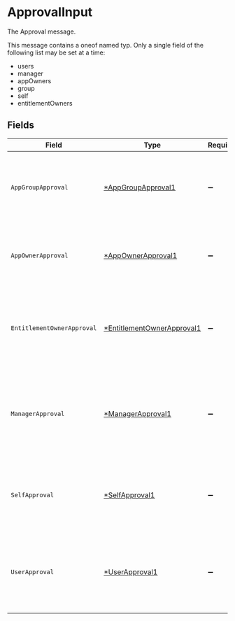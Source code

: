 # ApprovalInput

The Approval message.

This message contains a oneof named typ. Only a single field of the following list may be set at a time:
  - users
  - manager
  - appOwners
  - group
  - self
  - entitlementOwners



## Fields

| Field                                                                                                                                             | Type                                                                                                                                              | Required                                                                                                                                          | Description                                                                                                                                       |
| ------------------------------------------------------------------------------------------------------------------------------------------------- | ------------------------------------------------------------------------------------------------------------------------------------------------- | ------------------------------------------------------------------------------------------------------------------------------------------------- | ------------------------------------------------------------------------------------------------------------------------------------------------- |
| `AppGroupApproval`                                                                                                                                | [*AppGroupApproval1](../../models/shared/appgroupapproval1.md)                                                                                    | :heavy_minus_sign:                                                                                                                                |  The AppGroupApproval object provides the configuration for setting a group as the approvers of an approval policy step.<br/>                     |
| `AppOwnerApproval`                                                                                                                                | [*AppOwnerApproval1](../../models/shared/appownerapproval1.md)                                                                                    | :heavy_minus_sign:                                                                                                                                |  App owner approval provides the configuration for an approval step when the app owner is the target.<br/>                                        |
| `EntitlementOwnerApproval`                                                                                                                        | [*EntitlementOwnerApproval1](../../models/shared/entitlementownerapproval1.md)                                                                    | :heavy_minus_sign:                                                                                                                                |  The entitlement owner approval allows configuration of the approval step when the target approvers are the entitlement owners.<br/>              |
| `ManagerApproval`                                                                                                                                 | [*ManagerApproval1](../../models/shared/managerapproval1.md)                                                                                      | :heavy_minus_sign:                                                                                                                                |  The manager approval object provides configuration options for approval when the target of the approval is the manager of the user in the task.<br/> |
| `SelfApproval`                                                                                                                                    | [*SelfApproval1](../../models/shared/selfapproval1.md)                                                                                            | :heavy_minus_sign:                                                                                                                                |  The self approval object describes the configuration of a policy step that needs to be approved by the target of the request.<br/>               |
| `UserApproval`                                                                                                                                    | [*UserApproval1](../../models/shared/userapproval1.md)                                                                                            | :heavy_minus_sign:                                                                                                                                |  The user approval object describes the approval configuration of a policy step that needs to be approved by a specific list of users.<br/>       |